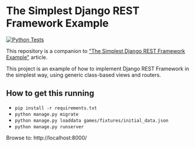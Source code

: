 # The Simplest Django REST Framework Example

[![Python Tests](https://github.com/cyface/simplest-django-rest-framework-example/actions/workflows/run_tests.yml/badge.svg)](https://github.com/cyface/simplest-django-rest-framework-example/actions/workflows/run_tests.yml)

This repository is a companion to ["The Simplest Django REST Framework Example"](https://timlwhite.medium.com/the-simplest-django-rest-framework-example-c67cecc88400) article.

This project is an example of how to implement Django REST Framework in the simplest way, using generic class-based views and routers.
## How to get this running

* `pip install -r requirements.txt`
* `python manage.py migrate`
* `python manage.py loaddata games/fixtures/initial_data.json`
* `python manage.py runserver`

Browse to: http://localhost:8000/
